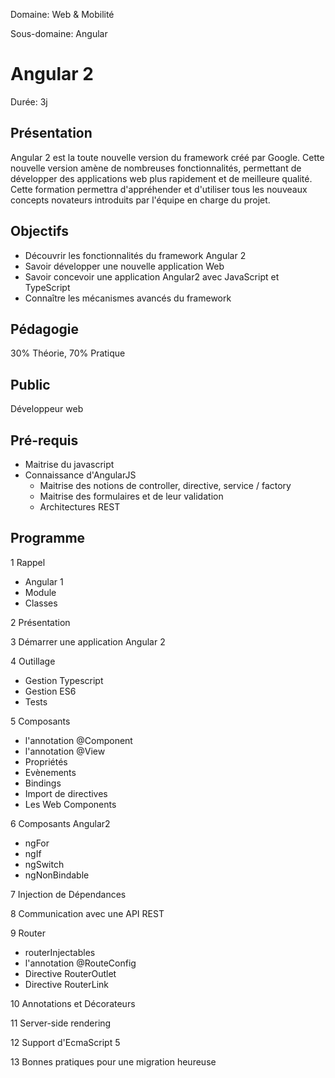 Domaine: Web & Mobilité

Sous-domaine: Angular

# Angular 2

Durée: 3j

## Présentation
Angular 2 est la toute nouvelle version du framework créé par Google. Cette nouvelle version amène de nombreuses fonctionnalités, permettant de développer des applications web plus rapidement et de meilleure qualité. Cette formation permettra d'appréhender et d'utiliser tous les nouveaux concepts novateurs introduits par l'équipe en charge du projet. 

## Objectifs
- Découvrir les fonctionnalités du framework Angular 2
- Savoir développer une nouvelle application Web
- Savoir concevoir une application Angular2 avec JavaScript et TypeScript
- Connaître les mécanismes avancés du framework


## Pédagogie
30% Théorie, 70% Pratique

## Public
Développeur web

## Pré-requis
- Maitrise du javascript
- Connaissance d'AngularJS
  - Maitrise des notions de controller, directive, service / factory
  - Maitrise des formulaires et de leur validation
  - Architectures REST

## Programme
1 Rappel
  * Angular 1
  * Module
  * Classes

2 Présentation

3 Démarrer une application Angular 2

4 Outillage 
  * Gestion Typescript
  * Gestion ES6
  * Tests

5 Composants
  * l'annotation @Component
  * l'annotation @View
  * Propriétés
  * Evènements
  * Bindings
  * Import de directives 
  * Les Web Components

6 Composants  Angular2
  * ngFor
  * ngIf
  * ngSwitch
  * ngNonBindable

7 Injection de Dépendances

8 Communication avec une API REST

9 Router  
  * routerInjectables
  * l'annotation @RouteConfig
  * Directive RouterOutlet
  * Directive RouterLink

10 Annotations et Décorateurs

11 Server-side rendering

12 Support d'EcmaScript 5

13 Bonnes pratiques pour une migration heureuse
